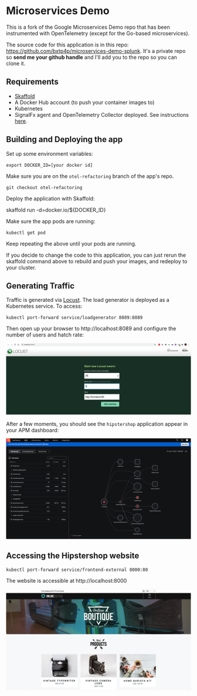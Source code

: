 # Microservices Demo

This is a fork of the Google Microservices Demo repo that has been instrumented with OpenTelemetry (except for the Go-based microservices).

The source code for this application is in this repo: https://github.com/bxtp4p/microservices-demo-splunk. It's a private repo so **send me your github handle** and I'll add you to the repo so you can clone it.

## Requirements

* [Skaffold](https://skaffold.dev/docs/install/)
* A Docker Hub account (to push your container images to)
* Kubernetes 
* SignalFx agent and OpenTelemetry Collector deployed. See instructions [here](../../deployments/k8s/sfx-agent-with-opentelemetry-collector/README.md).

## Building and Deploying the app

Set up some environment variables:

```
export DOCKER_ID=[your docker id]
```

Make sure you are on the `otel-refactoring` branch of the app's repo.

```
git checkout otel-refactoring
```

Deploy the application with Skaffold:

skaffold run -d=docker.io/${DOCKER_ID}

Make sure the app pods are running:

```
kubectl get pod
```

Keep repeating the above until your pods are running. 

If you decide to change the code to this application, you can just rerun the skaffold command above to rebuild and push your images, and redeploy to your cluster.

## Generating Traffic

Traffic is generated via [Locust](https://locust.io/). The load generator is deployed as a Kubernetes service. To access:

```
kubectl port-forward service/loadgenerator 8089:8089
```

Then open up your browser to http://localhost:8089 and configure the number of users and hatch rate:

![loadgenerator](images/loadgenerator.png)


After a few moments, you should see the `hipstershop` application appear in your APM dashboard:

![apm](images/apm.png)

## Accessing the Hipstershop website

```
kubectl port-forward service/frontend-external 8000:80
```

The website is accessible at http://localhost:8000

![hipstershop](images/hipstershop.png)